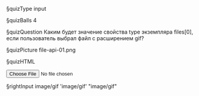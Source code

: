 §quizType
input

§quizBalls
4


§quizQuestion
Каким будет значение свойства type экземпляра files[0], если пользователь выбрал файл с расширением gif?


§quizPicture
file-api-01.png


§quizHTML
<body>
  <input type="file"/>
</body>



§rightInput
image/gif
'image/gif'
"image/gif"
